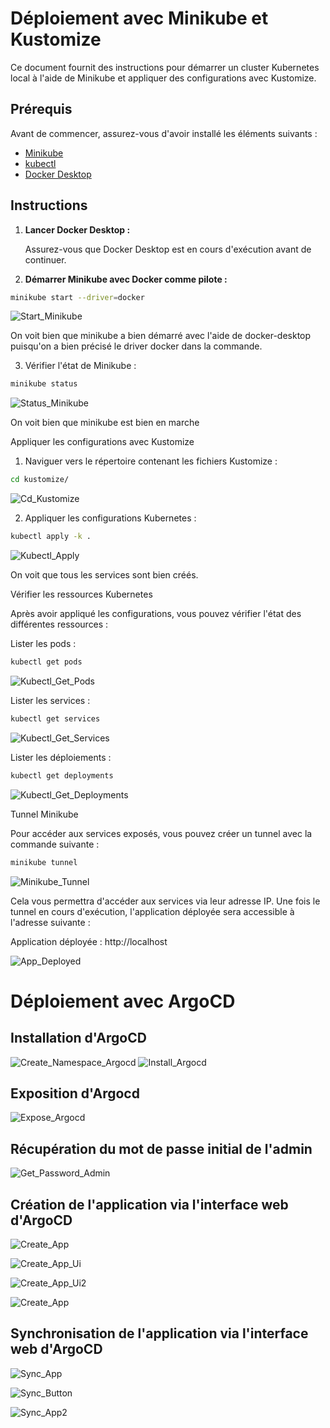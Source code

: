 # Déploiement avec Minikube et Kustomize

Ce document fournit des instructions pour démarrer un cluster Kubernetes local à l'aide de Minikube et appliquer des configurations avec Kustomize.

## Prérequis

Avant de commencer, assurez-vous d'avoir installé les éléments suivants :

- [Minikube](https://minikube.sigs.k8s.io/docs/start/)
- [kubectl](https://kubernetes.io/docs/tasks/tools/install-kubectl/)
- [Docker Desktop](https://www.docker.com/products/docker-desktop)

## Instructions

1. **Lancer Docker Desktop :**

   Assurez-vous que Docker Desktop est en cours d'exécution avant de continuer.

2. **Démarrer Minikube avec Docker comme pilote :**

```bash
minikube start --driver=docker
```  

![Start_Minikube](docs/img/minikube_start.png)

On voit bien que minikube a bien démarré avec l'aide de docker-desktop puisqu'on a bien précisé le driver docker dans la commande.

3. Vérifier l'état de Minikube :

```bash
minikube status
```

![Status_Minikube](docs/img/minikube_status.png)

On voit bien que minikube est bien en marche

Appliquer les configurations avec Kustomize

1. Naviguer vers le répertoire contenant les fichiers Kustomize :


```bash
cd kustomize/
```

![Cd_Kustomize](docs/img/cd_kustomize.png)

2. Appliquer les configurations Kubernetes :

```bash
kubectl apply -k .
```

![Kubectl_Apply](docs/img/kubectl_apply.png)

On voit que tous les services sont bien créés.

Vérifier les ressources Kubernetes

Après avoir appliqué les configurations, vous pouvez vérifier l'état des différentes ressources :

Lister les pods :
```bash
kubectl get pods
```

![Kubectl_Get_Pods](docs/img/kubectl_get_pods.png)

Lister les services :
```bash
kubectl get services
```

![Kubectl_Get_Services](docs/img/kubectl_get_services.png)

Lister les déploiements :
```bash
kubectl get deployments
```

![Kubectl_Get_Deployments](docs/img/kubectl_get_deployments.png)

Tunnel Minikube

Pour accéder aux services exposés, vous pouvez créer un tunnel avec la commande suivante :

```bash
minikube tunnel
```

![Minikube_Tunnel](docs/img/minikube_tunnel.png)

Cela vous permettra d'accéder aux services via leur adresse IP. Une fois le tunnel en cours d'exécution, l'application déployée sera accessible à l'adresse suivante :

Application déployée : http://localhost

![App_Deployed](docs/img/app_deployed.png)

# Déploiement avec ArgoCD

## Installation d'ArgoCD

![Create_Namespace_Argocd](docs/img/create_namespace_argocd.png)
![Install_Argocd](docs/img/install_argocd.png)

## Exposition d'Argocd

![Expose_Argocd](docs/img/kubectl_port_forward.png)

## Récupération du mot de passe initial de l'admin

![Get_Password_Admin](docs/img/get_password_kubectl.png)

## Création de l'application via l'interface web d'ArgoCD

![Create_App](docs/img/create_app.png)

![Create_App_Ui](docs/img/create_app_ui.png)

![Create_App_Ui2](docs/img/create_app_ui2.png)

![Create_App](docs/img/create.png)

## Synchronisation de l'application via l'interface web d'ArgoCD

![Sync_App](docs/img/home_app.png)

![Sync_Button](docs/img/sync_app_ui.png)

![Sync_App2](docs/img/app_synced.png)